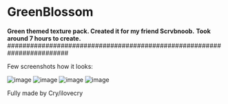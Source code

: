 # GreenBlossom
<b>Green themed texture pack. Created it for my friend Scrvbnoob.</b>
<b>Took around 7 hours to create.</b>
########################################################################


Few screenshots how it looks:


![image](https://user-images.githubusercontent.com/85902537/164997250-f5b42731-48c0-4d12-9069-4c1dc7fb72fc.png)
![image](https://user-images.githubusercontent.com/85902537/164997291-e3266957-87b2-4e0a-913c-36c97c2df16c.png)
![image](https://user-images.githubusercontent.com/85902537/164997311-c1cfff36-a53e-487d-82c7-a419d8fa0a65.png)
![image](https://user-images.githubusercontent.com/85902537/164997341-b0f5216f-14bd-4bd0-8a14-0586cdfc1462.png)

Fully made by Cry/ilovecry
